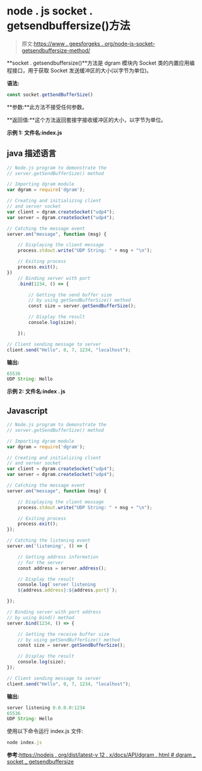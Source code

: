 # node . js socket . getsendbuffersize()方法

> 原文:[https://www . geesforgeks . org/node-js-socket-getsendbuffersize-method/](https://www.geeksforgeeks.org/node-js-socket-getsendbuffersize-method/)

**socket . getsendbuffersize()**方法是 dgram 模块内 Socket 类的内置应用编程接口，用于获取 Socket 发送缓冲区的大小(以字节为单位)。

**语法:**

```js
const socket.getSendBufferSize()
```

**参数:**此方法不接受任何参数。

**返回值:**这个方法返回套接字接收缓冲区的大小，以字节为单位。

**示例 1:** **文件名:index.js**

## java 描述语言

```js
// Node.js program to demonstrate the
// server.getSendBufferSize() method

// Importing dgram module
var dgram = require('dgram');

// Creating and initializing client
// and server socket
var client = dgram.createSocket("udp4");
var server = dgram.createSocket("udp4");

// Catching the message event
server.on("message", function (msg) {

    // Displaying the client message
    process.stdout.write("UDP String: " + msg + "\n");

    // Exiting process
    process.exit();
})
    // Binding server with port
    .bind(1234, () => {

        // Getting the send buffer size
        // by using getSendBufferSize() method
        const size = server.getSendBufferSize();

        // Display the result
        console.log(size);

    });

// Client sending message to server
client.send("Hello", 0, 7, 1234, "localhost");
```

**输出:**

```js
65536
UDP String: Hello
```

**示例 2:** **文件名:index . js**

## Javascript

```js
// Node.js program to demonstrate the
// server.getSendBufferSize() method

// Importing dgram module
var dgram = require('dgram');

// Creating and initializing client
// and server socket
var client = dgram.createSocket("udp4");
var server = dgram.createSocket("udp4");

// Catching the message event
server.on("message", function (msg) {

    // Displaying the client message
    process.stdout.write("UDP String: " + msg + "\n");

    // Exiting process
    process.exit();
});

// Catching the listening event
server.on('listening', () => {

    // Getting address information
    // for the server
    const address = server.address();

    // Display the result
    console.log(`server listening
    ${address.address}:${address.port}`);

});

// Binding server with port address
// by using bind() method
server.bind(1234, () => {

    // Getting the receive buffer size
    // by using getSendBufferSize() method
    const size = server.getSendBufferSize();

    // Display the result
    console.log(size);
});

// Client sending message to server
client.send("Hello", 0, 7, 1234, "localhost");
```

**输出:**

```js
server listening 0.0.0.0:1234
65536
UDP String: Hello
```

使用以下命令运行 index.js 文件:

```js
node index.js
```

**参考:**[https://nodejs . org/dist/latest-v 12 . x/docs/API/dgram . html # dgram _ socket _ getsendbuffersize](https://nodejs.org/dist/latest-v12.x/docs/api/dgram.html#dgram_socket_getsendbuffersize)